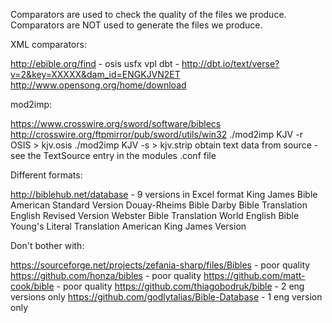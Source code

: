 Comparators are used to check the quality of the files we produce.
Comparators are NOT used to generate the files we produce.



XML comparators:

http://ebible.org/find - osis usfx vpl
dbt - http://dbt.io/text/verse?v=2&key=XXXXX&dam_id=ENGKJVN2ET
http://www.opensong.org/home/download



mod2imp:

https://www.crosswire.org/sword/software/biblecs
http://crosswire.org/ftpmirror/pub/sword/utils/win32
./mod2imp KJV -r OSIS > kjv.osis
./mod2imp KJV -s > kjv.strip
obtain text data from source - see the TextSource entry in the modules .conf file



Different formats:

http://biblehub.net/database - 9 versions in Excel format
King James Bible
American Standard Version
Douay-Rheims Bible
Darby Bible Translation
English Revised Version
Webster Bible Translation
World English Bible
Young's Literal Translation
American King James Version



Don't bother with:

https://sourceforge.net/projects/zefania-sharp/files/Bibles - poor quality
https://github.com/honza/bibles - poor quality
https://github.com/matt-cook/bible - poor quality
https://github.com/thiagobodruk/bible - 2 eng versions only
https://github.com/godlytalias/Bible-Database - 1 eng version only
